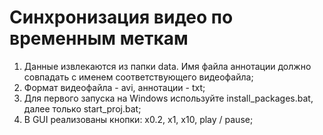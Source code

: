 # Синхронизация видео по временным меткам
1. Данные извлекаются из папки data. Имя файла аннотации должно совпадать с именем соответствующего видеофайла;
2. Формат видеофайла - avi, аннотации - txt;
3. Для первого запуска на Windows используйте install_packages.bat, далее только start_proj.bat;
4. В GUI реализованы кнопки: x0.2, x1, x10, play / pause;
